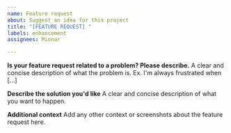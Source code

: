 ```yaml
---
name: Feature request
about: Suggest an idea for this project
title: "[FEATURE REQUEST] "
labels: enhancement
assignees: Mionar

---
```


**Is your feature request related to a problem? Please describe.**
A clear and concise description of what the problem is. Ex. I'm always frustrated when [...]

**Describe the solution you'd like**
A clear and concise description of what you want to happen.

**Additional context**
Add any other context or screenshots about the feature request here.
